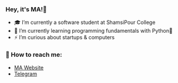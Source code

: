 ### Hey, it's MA!👋

- 🎓 I’m currently a software student at ShamsiPour College
- 🌱 I’m currently learning programming fundamentals with Python🐍
- ⚡ I’m curious about startups & computers

### 🤝 How to reach me:
- [MA Website](https://MehdiArman.ir)
- [Telegram](https://t.me/MehdiArmana)

